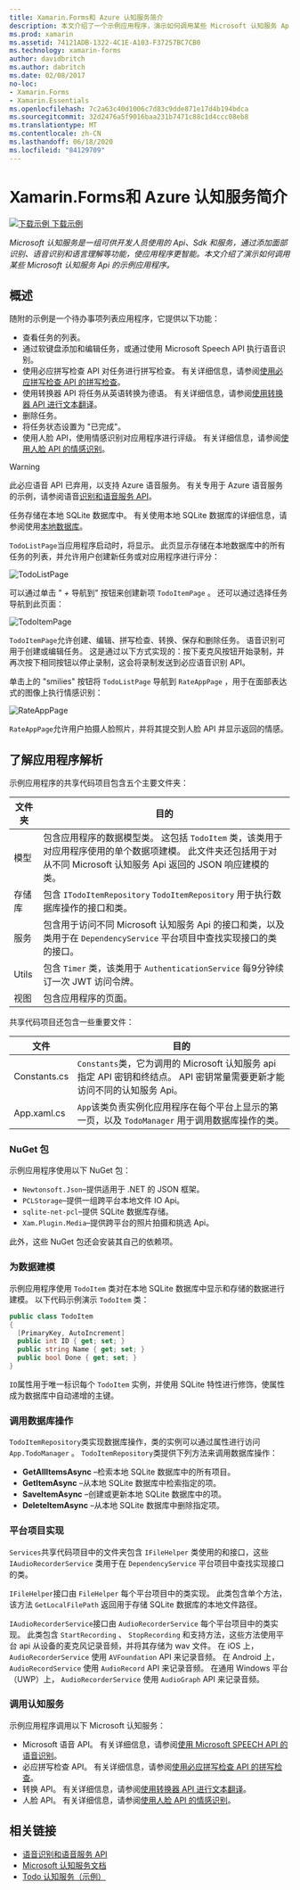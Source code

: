 ```yaml
---
title: Xamarin.Forms和 Azure 认知服务简介
description: 本文介绍了一个示例应用程序，演示如何调用某些 Microsoft 认知服务 Api。
ms.prod: xamarin
ms.assetid: 74121ADB-1322-4C1E-A103-F37257BC7CB0
ms.technology: xamarin-forms
author: davidbritch
ms.author: dabritch
ms.date: 02/08/2017
no-loc:
- Xamarin.Forms
- Xamarin.Essentials
ms.openlocfilehash: 7c2a63c40d1006c7d83c9dde871e17d4b194bdca
ms.sourcegitcommit: 32d2476a5f9016baa231b7471c88c1d4ccc08eb8
ms.translationtype: MT
ms.contentlocale: zh-CN
ms.lasthandoff: 06/18/2020
ms.locfileid: "84129709"
---
```

# <a name="xamarinforms-and-azure-cognitive-services-introduction"></a>Xamarin.Forms和 Azure 认知服务简介

[![下载示例](~/media/shared/download.png) 下载示例](https://docs.microsoft.com/samples/xamarin/xamarin-forms-samples/webservices-todocognitiveservices)

_Microsoft 认知服务是一组可供开发人员使用的 Api、Sdk 和服务，通过添加面部识别、语音识别和语言理解等功能，使应用程序更智能。本文介绍了演示如何调用某些 Microsoft 认知服务 Api 的示例应用程序。_

## <a name="overview"></a>概述

随附的示例是一个待办事项列表应用程序，它提供以下功能：

- 查看任务的列表。
- 通过软键盘添加和编辑任务，或通过使用 Microsoft Speech API 执行语音识别。
- 使用必应拼写检查 API 对任务进行拼写检查。 有关详细信息，请参阅[使用必应拼写检查 API 的拼写检查](spell-check.md)。
- 使用转换器 API 将任务从英语转换为德语。 有关详细信息，请参阅[使用转换器 API 进行文本翻译](text-translation.md)。
- 删除任务。
- 将任务状态设置为 "已完成"。
- 使用人脸 API，使用情感识别对应用程序进行评级。 有关详细信息，请参阅[使用人脸 API 的情感识别](emotion-recognition.md)。

> [!WARNING]
> 此必应语音 API 已弃用，以支持 Azure 语音服务。 有关专用于 Azure 语音服务的示例，请参阅语音[识别和语音服务 API](~/xamarin-forms/data-cloud/azure-cognitive-services/speech-recognition.md)。

任务存储在本地 SQLite 数据库中。 有关使用本地 SQLite 数据库的详细信息，请参阅使用[本地数据库](~/xamarin-forms/data-cloud/data/databases.md)。

`TodoListPage`当应用程序启动时，将显示。 此页显示存储在本地数据库中的所有任务的列表，并允许用户创建新任务或对应用程序进行评分：

![](introduction-images/sample-application-1.png "TodoListPage")

可以通过单击 " *+* 导航到" 按钮来创建新项 `TodoItemPage` 。 还可以通过选择任务导航到此页面：

![](introduction-images/sample-application-2.png "TodoItemPage")

`TodoItemPage`允许创建、编辑、拼写检查、转换、保存和删除任务。 语音识别可用于创建或编辑任务。 这是通过以下方式实现的：按下麦克风按钮开始录制，并再次按下相同按钮以停止录制，这会将录制发送到必应语音识别 API。

单击上的 "smilies" 按钮将 `TodoListPage` 导航到 `RateAppPage` ，用于在面部表达式的图像上执行情感识别：

![](introduction-images/sample-application-3.png "RateAppPage")

`RateAppPage`允许用户拍摄人脸照片，并将其提交到人脸 API 并显示返回的情感。

## <a name="understand-the-application-anatomy"></a>了解应用程序解析

示例应用程序的共享代码项目包含五个主要文件夹：

|文件夹|目的|
|--- |--- |
|模型|包含应用程序的数据模型类。 这包括 `TodoItem` 类，该类用于对应用程序使用的单个数据项建模。 此文件夹还包括用于对从不同 Microsoft 认知服务 Api 返回的 JSON 响应建模的类。|
|存储库|包含 `ITodoItemRepository` `TodoItemRepository` 用于执行数据库操作的接口和类。|
|服务|包含用于访问不同 Microsoft 认知服务 Api 的接口和类，以及类用于在 `DependencyService` 平台项目中查找实现接口的类的接口。|
|Utils|包含 `Timer` 类，该类用于 `AuthenticationService` 每9分钟续订一次 JWT 访问令牌。|
|视图|包含应用程序的页面。|

共享代码项目还包含一些重要文件：

|文件|目的|
|--- |--- |
|Constants.cs|`Constants`类，它为调用的 Microsoft 认知服务 api 指定 API 密钥和终结点。 API 密钥常量需要更新才能访问不同的认知服务 Api。|
|App.xaml.cs|`App`该类负责实例化应用程序在每个平台上显示的第一页，以及 `TodoManager` 用于调用数据库操作的类。|

### <a name="nuget-packages"></a>NuGet 包

示例应用程序使用以下 NuGet 包：

- `Newtonsoft.Json`–提供适用于 .NET 的 JSON 框架。
- `PCLStorage`–提供一组跨平台本地文件 IO Api。
- `sqlite-net-pcl`–提供 SQLite 数据库存储。
- `Xam.Plugin.Media`–提供跨平台的照片拍摄和挑选 Api。

此外，这些 NuGet 包还会安装其自己的依赖项。

### <a name="model-the-data"></a>为数据建模

示例应用程序使用 `TodoItem` 类对在本地 SQLite 数据库中显示和存储的数据进行建模。 以下代码示例演示 `TodoItem` 类：

```csharp
public class TodoItem
{
  [PrimaryKey, AutoIncrement]
  public int ID { get; set; }
  public string Name { get; set; }
  public bool Done { get; set; }
}
```

`ID`属性用于唯一标识每个 `TodoItem` 实例，并使用 SQLite 特性进行修饰，使属性成为数据库中自动递增的主键。

### <a name="invoke-database-operations"></a>调用数据库操作

`TodoItemRepository`类实现数据库操作，类的实例可以通过属性进行访问 `App.TodoManager` 。 `TodoItemRepository`类提供下列方法来调用数据库操作：

- **GetAllItemsAsync** –检索本地 SQLite 数据库中的所有项目。
- **GetItemAsync** –从本地 SQLite 数据库中检索指定的项。
- **SaveItemAsync** –创建或更新本地 SQLite 数据库中的项。
- **DeleteItemAsync** –从本地 SQLite 数据库中删除指定项。

### <a name="platform-project-implementations"></a>平台项目实现

`Services`共享代码项目中的文件夹包含 `IFileHelper` 类使用的和接口，这些 `IAudioRecorderService` 类用于在 `DependencyService` 平台项目中查找实现接口的类。

`IFileHelper`接口由 `FileHelper` 每个平台项目中的类实现。 此类包含单个方法，该方法 `GetLocalFilePath` 返回用于存储 SQLite 数据库的本地文件路径。

`IAudioRecorderService`接口由 `AudioRecorderService` 每个平台项目中的类实现。 此类包含 `StartRecording` 、 `StopRecording` 和支持方法，这些方法使用平台 api 从设备的麦克风记录音频，并将其存储为 wav 文件。 在 iOS 上， `AudioRecorderService` 使用 `AVFoundation` API 来记录音频。 在 Android 上， `AudioRecordService` 使用 `AudioRecord` API 来记录音频。 在通用 Windows 平台（UWP）上， `AudioRecorderService` 使用 `AudioGraph` API 来记录音频。

### <a name="invoke-cognitive-services"></a>调用认知服务

示例应用程序调用以下 Microsoft 认知服务：

- Microsoft 语音 API。 有关详细信息，请参阅[使用 Microsoft SPEECH API 的语音识别](speech-recognition.md)。
- 必应拼写检查 API。 有关详细信息，请参阅[使用必应拼写检查 API 的拼写检查](spell-check.md)。
- 转换 API。 有关详细信息，请参阅[使用转换器 API 进行文本翻译](text-translation.md)。
- 人脸 API。 有关详细信息，请参阅[使用人脸 API 的情感识别](emotion-recognition.md)。

## <a name="related-links"></a>相关链接

- [语音识别和语音服务 API](~/xamarin-forms/data-cloud/azure-cognitive-services/speech-recognition.md)
- [Microsoft 认知服务文档](https://www.microsoft.com/cognitive-services/documentation)
- [Todo 认知服务（示例）](https://docs.microsoft.com/samples/xamarin/xamarin-forms-samples/webservices-todocognitiveservices)

